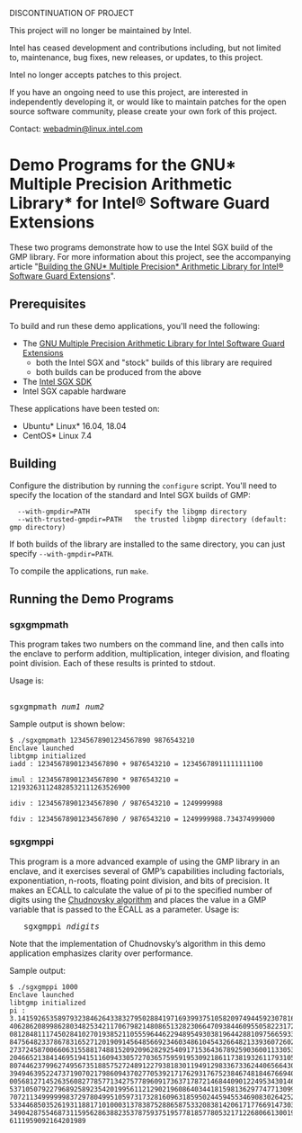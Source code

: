 DISCONTINUATION OF PROJECT

This project will no longer be maintained by Intel.

Intel has ceased development and contributions including, but not limited to, maintenance, bug fixes, new releases, or updates, to this project.  

Intel no longer accepts patches to this project.

If you have an ongoing need to use this project, are interested in independently developing it, or would like to maintain patches for the open source software community, please create your own fork of this project.  

Contact: webadmin@linux.intel.com
# Demo Programs for the GNU\* Multiple Precision Arithmetic Library\* for Intel&reg; Software Guard Extensions

These two programs demonstrate how to use the Intel SGX build of the GMP library. For more information about this project, see the accompanying article "[Building the GNU\* Multiple Precision\* Arithmetic Library for Intel® Software Guard Extensions](https://software.intel.com/en-us/articles/building-the-gnu-multiple-precision-library-for-intel-software-guard-extensions)".

## Prerequisites

To build and run these demo applications, you'll need the following:

* The [GNU Multiple Precision Arithmetic Library for Intel Software Guard Extensions](https://github.com/intel/sgx-gmp)
  * both the Intel SGX and "stock" builds of this library are required
  * both builds can be produced from the above
* The [Intel SGX SDK](https://github.com/intel/linux-sgx)
* Intel SGX capable hardware

These applications have been tested on:

* Ubuntu\* Linux\* 16.04, 18.04
* CentOS\* Linux 7.4

## Building

Configure the distribution by running the `configure` script. You'll need to specify the location of the standard and Intel SGX builds of GMP:

```
  --with-gmpdir=PATH           specify the libgmp directory
  --with-trusted-gmpdir=PATH   the trusted libgmp directory (default: gmp directory)
```

If both builds of the library are installed to the same directory, you can just specify `--with-gmpdir=PATH`.

To compile the applications, run `make`.

## Running the Demo Programs

### sgxgmpmath

This program takes two numbers on the command line, and then calls into the enclave to perform addition, multiplication, integer division, and floating point division. Each of these results is printed to stdout.

Usage is:

<pre>

sgxgmpmath <i>num1</i> <i>num2</i>
</pre>

Sample output is shown below:

```
$ ./sgxgmpmath 12345678901234567890 9876543210
Enclave launched
libtgmp initialized
iadd : 12345678901234567890 + 9876543210 = 12345678911111111100

imul : 12345678901234567890 * 9876543210 = 121932631124828532111263526900

idiv : 12345678901234567890 / 9876543210 = 1249999988

fdiv : 12345678901234567890 / 9876543210 = 1249999988.734374999000
```

### sgxgmppi

This program is a more advanced example of using the GMP library in an enclave, and it exercises several of GMP’s capabilities including factorials, exponentiation, n-roots, floating point division, and bits of precision. It makes an ECALL to calculate the value of pi to the specified number of digits using the [Chudnovsky algorithm](https://en.wikipedia.org/wiki/Chudnovsky_algorithm) and places the value in a GMP variable that is passed to the ECALL as a parameter.
Usage is:

<pre>
   sgxgmppi <i>ndigits</i>
</pre>

Note that the implementation of Chudnovsky’s algorithm in this demo application emphasizes clarity over performance.

Sample output:

```
$ ./sgxgmppi 1000
Enclave launched
libtgmp initialized
pi : 3.141592653589793238462643383279502884197169399375105820974944592307816
4062862089986280348253421170679821480865132823066470938446095505822317253594
0812848111745028410270193852110555964462294895493038196442881097566593344612
8475648233786783165271201909145648566923460348610454326648213393607260249141
2737245870066063155881748815209209628292540917153643678925903600113305305488
2046652138414695194151160943305727036575959195309218611738193261179310511854
8074462379962749567351885752724891227938183011949129833673362440656643086021
3949463952247371907021798609437027705392171762931767523846748184676694051320
0056812714526356082778577134275778960917363717872146844090122495343014654958
5371050792279689258923542019956112129021960864034418159813629774771309960518
7072113499999983729780499510597317328160963185950244594553469083026425223082
5334468503526193118817101000313783875288658753320838142061717766914730359825
3490428755468731159562863882353787593751957781857780532171226806613001927876
6111959092164201989
```
